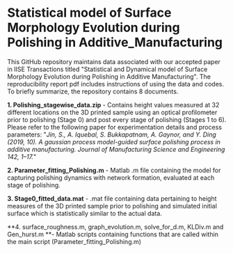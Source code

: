 # Statistical model of Surface Morphology Evolution during Polishing in Additive_Manufacturing

This GitHub repository maintains data associated with our accepted paper in IISE Transactions titled "Statistical and Dynamical model of Surface Morphology Evolution during Polishing in Additive Manufacturing". The reproducibility report pdf includes instructions of using the data and codes. To briefly summarize, the repository contains 8 documents.

**1. Polishing_stagewise_data.zip** - Contains height values measured at 32 different locations on the 3D printed sample using an optical profilometer prior to polishing (Stage 0) and post every stage of polishing (Stages 1 to 6). Please refer to the following paper for experimentation details and process parameters: "_Jin, S., A. Iquebal, S. Bukkapatnam, A. Gaynor, and Y. Ding (2019, 10). A gaussian process model-guided surface polishing process in additive manufacturing. Journal of Manufacturing Science and Engineering 142, 1–17._"

**2. Parameter_fitting_Polishing.m** - Matlab .m file containing the model for capturing polishing dynamics with network formation, evaluated at each stage of polishing.

**3. Stage0_fitted_data.mat** - .mat file containing data pertaining to height measures of the 3D printed sample prior to polishing and simulated initial surface which is statistically similar to the actual data. 

**4. surface_roughness.m, graph_evolution.m, solve_for_d.m, KLDiv.m and Gen_hurst.m **- Matlab scripts containing functions that are called within the main script (Parameter_fitting_Polishing.m)
